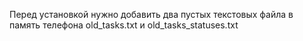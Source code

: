 Перед установкой нужно добавить два пустых текстовых файла в память телефона old_tasks.txt и old_tasks_statuses.txt
